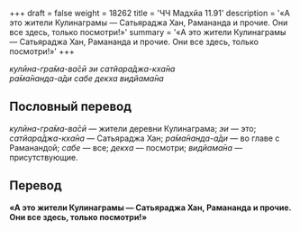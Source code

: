 +++
draft = false
weight = 18262
title = 'ЧЧ Мадхйа 11.91'
description = '«А это жители Кулинаграмы — Сатьяраджа Хан, Рамананда и прочие. Они все здесь, только посмотри!»'
summary = '«А это жители Кулинаграмы — Сатьяраджа Хан, Рамананда и прочие. Они все здесь, только посмотри!»'
+++

_кулӣна-гра̄ма-ва̄сӣ эи сатйара̄джа-кха̄на  
ра̄ма̄нанда-а̄ди сабе декха видйама̄на_

## Пословный перевод

_кулӣна_\-_гра̄ма_\-_ва̄сӣ_ — жители деревни Кулинаграма; _эи_ — это; _сатйара̄джа_\-_кха̄на_ — Сатьяраджа Хан; _ра̄ма̄нанда_\-_а̄ди_ — во главе с Раманандой; _сабе_ — все; _декха_ — посмотри; _видйама̄на_ — присутствующие.

## Перевод

**«А это жители Кулинаграмы — Сатьяраджа Хан, Рамананда и прочие. Они все здесь, только посмотри!»**
